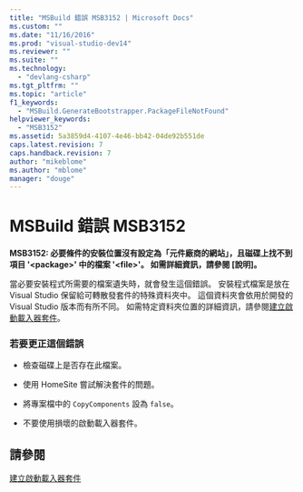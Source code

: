 ```yaml
---
title: "MSBuild 錯誤 MSB3152 | Microsoft Docs"
ms.custom: ""
ms.date: "11/16/2016"
ms.prod: "visual-studio-dev14"
ms.reviewer: ""
ms.suite: ""
ms.technology: 
  - "devlang-csharp"
ms.tgt_pltfrm: ""
ms.topic: "article"
f1_keywords: 
  - "MSBuild.GenerateBootstrapper.PackageFileNotFound"
helpviewer_keywords: 
  - "MSB3152"
ms.assetid: 5a3859d4-4107-4e46-bb42-04de92b551de
caps.latest.revision: 7
caps.handback.revision: 7
author: "mikeblome"
ms.author: "mblome"
manager: "douge"
---
```

# MSBuild 錯誤 MSB3152
**MSB3152: 必要條件的安裝位置沒有設定為「元件廠商的網站」，且磁碟上找不到項目 '\<package\>' 中的檔案 '\<file\>'。  如需詳細資訊，請參閱 \[說明\]。**  
  
 當必要安裝程式所需要的檔案遺失時，就會發生這個錯誤。  安裝程式檔案是放在 Visual Studio 保留給可轉散發套件的特殊資料夾中。  這個資料夾會依用於開發的 Visual Studio 版本而有所不同。  如需特定資料夾位置的詳細資訊，請參閱[建立啟動載入器套件](../deployment/creating-bootstrapper-packages.md)。  
  
### 若要更正這個錯誤  
  
-   檢查磁碟上是否存在此檔案。  
  
-   使用 HomeSite 嘗試解決套件的問題。  
  
-   將專案檔中的 `CopyComponents` 設為 `false`。  
  
-   不要使用損壞的啟動載入器套件。  
  
## 請參閱  
 [建立啟動載入器套件](../deployment/creating-bootstrapper-packages.md)